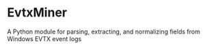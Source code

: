 # EvtxMiner
A Python module for parsing, extracting, and normalizing fields from Windows EVTX event logs
